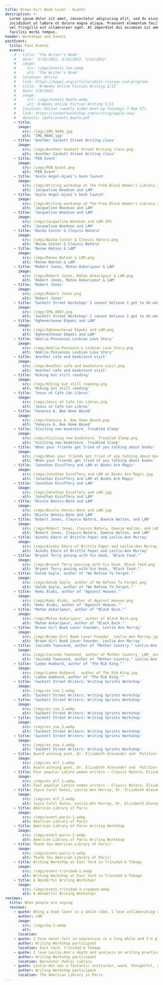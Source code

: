 ```yaml
---
title: Brown Girl Book Lover - Events
description: >-
  Lorem ipsum dolor sit amet, consectetur adipiscing elit, sed do eiusmod tempor
  incididunt ut labore et dolore magna aliqua. Praesent elementum facilisis leo
  vel fringilla est ullamcorper eget. At imperdiet dui accumsan sit amet nulla
  facilisi morbi tempus.
header: Workshops and Events
pastEvent:
  title: Past Events
  events:
    # - title: "The Writer's Nook"
    #   date: '3/19/2022, 4/16/2022, 5/21/2022'
    #   image:
    #     src: /imgs/events_twn.webp
    #     alt: "The Writer's Nook"
    #   location: Online
    #   link: https://mywpl.org/article/adult-classes-and-programs
    # - title: '8-Weeks Online Fiction Writing I/II'
    #   date: 3/8/2022
    #   image:
    #     src: /imgs/events_8wofw.webp
    #     alt: 8-Weeks Online Fiction Writing I/II
    #   location: Online (weekly video meet-up Tuesdays 7-9pm ET)
    #   link: https://sackettworkshop.com/writing/apply-now/
    #   details: /pdfs/events_8wofw.pdf
    - title:  
      image:
        src: /imgs/IMG_9686.jpg
        alt: 'IMG_9686.jpg'
    - title: 'Another Sackett Street Writing class' 
      image:
        src: /imgs/Another Sackett Street Writing class.png
        alt: 'Another Sackett Street Writing class'
    - title: 'PEN Event' 
      image:
        src: /imgs/PEN Event.png
        alt: 'PEN Event'
    - title: 'Asale Angel-Ajani’s book launch' 
      image:
        src: /imgs/Writing workshop at The Free Black Women's Library.jpg
        alt: 'Jacqueline Woodson and LAM'
    - title: 'Asale Angel-Ajani’s book launch' 
      image:
        src: /imgs/Writing workshop at The Free Black Women's Library.jpg
        alt: 'Jacqueline Woodson and LAM'
    - title: 'Jacqueline Woodson and LAM' 
      image:
        src: /imgs/Jacqueline Woodson and LAM.JPG
        alt: 'Jacqueline Woodson and LAM'
    - title: 'Naima Coster & Cleyvis Natera' 
      image:
        src: /imgs/Naima Coster & Cleyvis Natera.png
        alt: 'Naima Coster & Cleyvis Natera'
    - title: 'Renee Watson & LAM' 
      image:
        src: /imgs/Renee Watson & LAM.png
        alt: 'Renee Watson & LAM'
    - title: 'Robert Jones, Mateo Askaripour & LAM' 
      image:
        src: /imgs/Robert Jones, Mateo Askaripour & LAM.png
        alt: 'Robert Jones, Mateo Askaripour & LAM'
    - title: 'Robert Jones' 
      image:
        src: /imgs/Robert Jones.png
        alt: 'Robert Jones'
    - title: 'Sackett Street Workshop! I cannot believe I get to do what I love!' 
      image:
        src: /imgs/IMG_0007.png
        alt: 'Sackett Street Workshop! I cannot believe I get to do what I love!'
    - title: 'Oghenechovwe Ekpeki and LAM' 
      image:
        src: /imgs/Oghenechovwe Ekpeki and LAM.png
        alt: 'Oghenechovwe Ekpeki and LAM'
    - title: 'Amelia.Possanzas Lesbian Love Story' 
      image:
        src: /imgs/Amelia.Possanza's Lesbian Love Story.png
        alt: 'Amelia.Possanzas Lesbian Love Story'
    - title: 'Another cafe and bookstore visit' 
      image:
        src: /imgs/Another cafe and bookstore visit.png
        alt: 'Another cafe and bookstore visit'
    - title: 'Hiking but still reading' 
      image:
        src: /imgs/Hiking but still reading.png
        alt: 'Hiking but still reading'
    - title: 'Jesus at Cafe Con Libros' 
      image:
        src: /imgs/Jesus at Cafe Con Libros.png
        alt: 'Jesus at Cafe Con Libros'
    - title: 'Vanessa A. Bee Home Bound'
      image:
        src: /imgs/Vanessa A. Bee Home Bound.png
        alt: 'Vanessa A. Bee Home Bound'
    - title: 'Visiting new bookstore_ Troubled Sleep' 
      image:
        src: /imgs/Visiting new bookstore_ Troubled Sleep.png
        alt: 'Visiting new bookstore_ Troubled Sleep'
    - title: 'When your friends get tried of you talking about books' 
      image:
        src: /imgs/When your friends get tried of you talking about books.png
        alt: 'When your friends get tried of you talking about books'
    - title: 'Jonathan Escoffery and LAM at Books Are Magic' 
      image:
        src: /imgs/Jonathan Escoffery and LAM at Books Are Magic.jpg
        alt: 'Jonathan Escoffery and LAM at Books Are Magic'
    - title: 'Jonathan Escoffery and LAM' 
      image:
        src: /imgs/Jonathan Escoffery and LAM.jpg
        alt: 'Jonathan Escoffery and LAM'
    - title: 'Nicole Dennis-Benn and LAM' 
      image:
        src: /imgs/Nicole Dennis-Benn and LAM.jpg
        alt: 'Nicole Dennis-Benn and LAM'
    - title: 'Robert Jones, Cleyvis Natera, Dawnie Walton, and LAM' 
      image:
        src: /imgs/Robert Jones, Cleyvis Natera, Dawnie Walton, and LAM.jpg
        alt: 'Robert Jones, Cleyvis Natera, Dawnie Walton, and LAM'
    - title: 'Ainehi Edoro of Brittle Paper and Leslie-Ann Murray' 
      image:
        src: /imgs/Ainehi Edoro of Brittle Paper and Leslie-Ann Murray.png
        alt: 'Ainehi Edoro of Brittle Paper and Leslie-Ann Murray'
    - title: 'Bryant Terry posing with his book, "Black Food."' 
      image:
        src: /imgs/Bryant Terry possing with his book_ Black food.png
        alt: 'Bryant Terry posing with his book, "Black Food."'
    - title: 'Galeb Gayle, author of "We Refuse To Forgot."' 
      image:
        src: /imgs/Galeb Gayle_ author of We Refuse To Forgot.png
        alt: 'Galeb Gayle, author of "We Refuse To Forgot."'
    - title: 'Kemi Alabi, author of "Against Heaven."' 
      image:
        src: /imgs/Kemi Alabi_ author of Against Heaven.png
        alt: 'Kemi Alabi, author of "Against Heaven."'
    - title: 'Mateo Askaripour, author of "Black Buck."'
      image:
        src: /imgs/Mateo Askaripour_ author of Black Buck.png
        alt: 'Mateo Askaripour, author of "Black Buck."'
    - title: 'Brown Girl Book Lover Founder, Leslie Ann Murray'
      image:
        src: /imgs/Brown Girl Book Lover Founder_ Leslie Ann Murray.jpg
        alt: 'Brown Girl Book Lover Founder, Leslie Ann Murray'
    - title: 'Jacinda Townsend, author of "Mother Country." Leslie-Ann Murray. Cleyvis Natera, author of "Neruda On The Park."' 
      image:
        src: /imgs/Jacinda Townsend_ author of Mother Country_ LAM_ and Cleyvis Natera_ author of Neruda on The Park.jpg
        alt: 'Jacinda Townsend, author of "Mother Country." Leslie-Ann Murray. Cleyvis Natera, author of "Neruda On The Park."'
    - title: 'Ladee Hubbard, author of "The Rib King."' 
      image:
        src: /imgs/Ladee Hubbard_  author of The Rib King.jpg
        alt: 'Ladee Hubbard, author of "The Rib King."'
    - title: 'Sackett Street Writers: Writing Sprints Workshop' 
      image:
        src: /imgs/ev_ssw_1.webp
        alt: 'Sackett Street Writers: Writing Sprints Workshop'
    - title: 'Sackett Street Writers: Writing Sprints Workshop'
      image:
        src: /imgs/ev_ssw_2.webp
        alt: 'Sackett Street Writers: Writing Sprints Workshop'
    - title: 'Sackett Street Writers: Writing Sprints Workshop'
      image:
        src: /imgs/ev_ssw_3.webp
        alt: 'Sackett Street Writers: Writing Sprints Workshop'
    - title: 'Sackett Street Writers: Writing Sprints Workshop'
      image:
        src: /imgs/ev_ssw_4.webp
        alt: 'Sackett Street Writers: Writing Sprints Workshop'
    - title: Award winning poet, Dr. Elizabeth Alexander and  Pulitzer prize winning writer, Salamishah Tillet at the Montclair Literary Festival.
      image:
        src: /imgs/ev_mlf_1.webp
        alt: Award winning poet, Dr. Elizabeth Alexander and  Pulitzer prize winning writer, Salamishah Tillet at the Montclair Literary Festival.
    - title: Four popular Latinx women writers – Cleyvis Natera, Elisabet Velazquez,  Rio Cortez, Saraciea J. Fennell with Angela Abreu at the Montclair Literary Festival.
      image:
        src: /imgs/ev_mlf_2.webp
        alt: Four popular Latinx women writers – Cleyvis Natera, Elisabet Velazquez,  Rio Cortez, Saraciea J. Fennell with Angela Abreu at the Montclair Literary Festival.
    - title: Joyce Carol Oates, Leslie-Ann Murray, Dr. Elizabeth Alexander and Salamishah Tillet at the Montclair Literary Festival.
      image:
        src: /imgs/ev_mlf_3.webp
        alt: Joyce Carol Oates, Leslie-Ann Murray, Dr. Elizabeth Alexander and Salamishah Tillet at the Montclair Literary Festival.
    - title: American Library of Paris
      image:
        src: /imgs/event-paris-1.webp
        alt: American Library of Paris
    - title: American Library of Paris Writing Workshop
      image:
        src: /imgs/event-paris-2.webp
        alt: American Library of Paris Writing Workshop
    - title: Thank You American Library of Paris!
      image:
        src: /imgs/event-paris-4.webp
        alt: Thank You American Library of Paris!
    - title: Writing Workshop at East Yard in Trinidad & Tobago
      image:
        src: /imgs/event-trinidad-1.webp
        alt: Writing Workshop at East Yard in Trinidad & Tobago
    - title: A Wonderful Writing Workshop!
      image:
        src: /imgs/event-trinidad-3-cropped.webp
        alt: A Wonderful Writing Workshop!
reviews:
  title: What people are saying
  reviews:
    - quote: Being a book lover is a whole vibe. I love collaborating with organizations, individuals, and book festivals to bring you all the diversity in the literary world.
      author: LAM
      image:
        src: /imgs/bq-1.webp
        alt:
      location:
    - quote: I have never felt so expressive in a long while and I'm glad that I took the opportunity. I'm thankful for Miss Leslie-Ann Murray for opening up my mind and thoughts much more to the creative world of Short Story Writing a woman of knowledge and substance.
      author: Writing Workshop participant
      location: East Yard, Trinidad & Tobago
    - quote: I love Leslie-Ann's depth and analysis on writing practice and her use of prompts to illustrate the lesson.
      author: Writing Workshop participant
      location: Worcester Public Library
    - quote: Leslie-Ann was a fantastic instructor, warm, thoughtful, and welcoming. She created a space that was creative, curious, and encouraging. I only regret that we had just two hours! I made more  progress in my creative writing in those two hours than I have in probably two years.
      author: Writing Workshop participant
      location: The American Library in Paris
---
```

